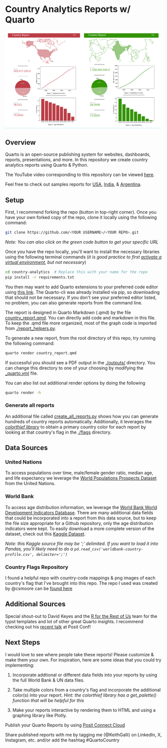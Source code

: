 # Country Analytics Reports w/ Quarto

![Report](images/report-sample.png)

## Overview

Quarto is an open-source publishing system for websites, dashboards, reports, presentations, and more. In this repository we create country analytics reports using Quarto & Python.

The YouTube video corresponding to this repository can be viewed [here](https://youtu.be/dQw4w9WgXcQ?si=dPBNv-5YEO27OssV).

Feel free to check out samples reports for [USA](./outputs/USA.pdf), [India](./outputs/IND.pdf), & [Argentina](./outputs/ARG.pdf).

## Setup

First, I recommend forking the repo (button in top-right corner). Once you have your own forked copy of the repo, clone it locally using the following command:
```sh
git clone https://github.com/<YOUR USERNAME>/<YOUR REPO>.git
```
*Note: You can also click on the green code button to get your specific URL*

Once you have the repo locally, you'll want to install the necessary libraries using the following terminal commands (*it is good practice to first [activate a virtual environment](https://docs.python.org/3/tutorial/venv.html), but not necessary*)
```sh
cd country-analytics  # Replace this with your name for the repo
pip install -r requirements.txt
```

You then may want to add Quarto extensions to your preferred code editor using [this link](https://quarto.org/docs/get-started/). The Quarto-cli was already installed via pip, so downloading that should not be necessary. If you don't see your preferred editor listed, no problem, you can also generate reports from the command line.

The report is designed in Quarto Markdown (.qmd) by the file [country_report.qmd](./country_report.qmd). You can directly add code and markdown in this file. To keep the .qmd file more organized, most of the graph code is imported from [./report_helpers.py](./report_helpers.py).

To generate a new report, from the root directory of this repo, try running the following command:
```sh
quarto render country_report.qmd
```

If successful you should see a PDF output in the [./outputs/](./outputs/) directory. You can change this directory to one of your choosing by modifying the [_quarto.yml](./_quarto.yml) file.

You can also list out additional render options by doing the following
```sh
quarto render -h
```

### Generate all reports

An additional file called [create_all_reports.py](./create_all_reports.py) shows how you can generate hundreds of country reports automatically. Additionally, it leverages the *[colorthief library](https://github.com/fengsp/color-thief-py)* to obtain a primary country color for each report by looking at that country's flag in the [./flags](./flags) directory.



## Data Sources

### United Nations

To access populations over time, male/female gender ratio, median age, and life expectancy we leverage the [World Populations Prospects Dataset](https://population.un.org/wpp/Download/Standard/CSV/) from the United Nations.

### World Bank

To access age distribution information, we leverage the [World Bank World Development Indicators Database](https://databank.worldbank.org/source/world-development-indicators/preview/on). There are many additional data fields that could be incorporated into a report from this data source, but to keep the file size appropriate for a Github repository, only the age distribution indicators were kept. To easily download a more complete version of the dataset, check out this [Kaggle Dataset](https://www.kaggle.com/datasets/joebeachcapital/world-bank-country-profile).

*Note: this Kaggle source file may be ';' delimited. If you want to load it into Pandas, you'll likely need to do a `pd.read_csv('worldbank-country-profile.csv', delimiter=';')`*

### Country Flags Repository

I found a helpful repo with country-code mappings & png images of each country's flag that I've brought into this repo. The repo I used was created by @csmoore can be [found here](https://github.com/csmoore/country-flag-icons)

## Additional Sources

Special shout-out to David Keyes and the [R for the Rest of Us](https://rfortherestofus.com/) team for the typst templates and lot of other great Quarto insights. I recommend checking out his [recent talk](https://www.youtube.com/@PositPBC) at Posit Conf!

## Next Steps

I would love to see where people take these reports! Please customize & make them your own. For inspiration, here are some ideas that you could try implementing:

1. Incorporate addtional or different data fields into your reports by using the full World Bank & UN data files.

2. Take multiple colors from a country's flag and incorporate the additional color(s) into your report. *Hint: the colorthief library has a get_palette() function that will be helpful for this*

3. Make your reports interactive by rendering them to HTML and using a graphing library like Plotly.

Publish your Quarto Reports by using [Posit Connect Cloud](https://connect.posit.cloud/)

Share published reports with me by tagging me (@KeithGalli) on LinkedIn, X, Instagram, etc. and/or add the hashtag #QuartoCountry
